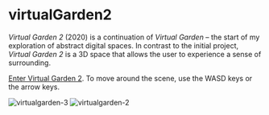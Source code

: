 # virtualGarden2

*Virtual Garden 2* (2020) is a continuation of *Virtual Garden* – the start of my exploration of abstract digital spaces. In contrast to the initial project, *Virtual Garden 2* is a 3D space that allows the user to experience a sense of surrounding.

[Enter Virtual Garden 2](https://oneilb4.github.io/virtualgarden-2/aframe-workshop-master/). To move around the scene, use the WASD keys or the arrow keys.

![virtualgarden-3](https://user-images.githubusercontent.com/63750648/111759393-86d64680-886b-11eb-856c-36bbb25de6b1.png)
![virtualgarden-2](https://user-images.githubusercontent.com/63750648/111759410-8ccc2780-886b-11eb-93f5-ad077c7e7273.png)
